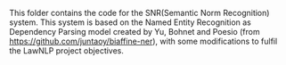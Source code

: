 This folder contains the code for the SNR(Semantic Norm Recognition) system.
This system is based on the Named Entity Recognition as Dependency Parsing model created by Yu, Bohnet and Poesio (from https://github.com/juntaoy/biaffine-ner), with some modifications to fulfil the LawNLP project objectives.
